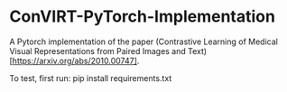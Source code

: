# ConVIRT-PyTorch-Implementation

A Pytorch implementation of the paper (Contrastive Learning of Medical Visual Representations from Paired Images and Text)[https://arxiv.org/abs/2010.00747].

To test, first run: pip install requirements.txt
